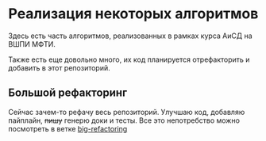 # Реализация некоторых алгоритмов

Здесь есть часть алгоритмов, реализованных в рамках курса АиСД на ВШПИ МФТИ.

Также есть еще довольно много, их код планируется отрефакторить и добавить в этот репозиторий.

## Большой рефакторинг

Сейчас зачем-то рефачу весь репозиторий. Улучшаю код, добавляю пайплайн, ~~пишу~~ генерю доки и тесты.
Все это непотребство можно посмотреть в ветке [big-refactoring](https://github.com/iv4n-t3a/aads/tree/big-refactoring)
